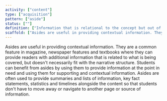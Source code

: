 ```yaml
---
activity: ["content"]
type: ["acquisition"]
pattern: ["aside"]
status: [""]
definition: ["Information that is relational to the concept but out of the narrative context. "]
scaffold: ["Asides are useful in providing contextual information. They are a common feature in magazine, newspaper features and textbooks where they can provide readers with additional information that is related to what is being covered, but doesn't necessarily fit with the narrative structure. Students can benefit from asides by using them to provide information at the point in need and using them for supporting and contextual information. Asides are often used to provide summaries and lists of information, key fact statements, statistics and timelines alongside the content so that students don't have to move away or navigate to another page or source of information. "]
---
```


Asides are useful in providing contextual information. They are a common feature in magazine, newspaper features and textbooks where they can provide readers with additional information that is related to what is being covered, but doesn't necessarily fit with the narrative structure. Students can benefit from asides by using them to provide information at the point in need and using them for supporting and contextual information. Asides are often used to provide summaries and lists of information, key fact statements, statistics and timelines alongside the content so that students don't have to move away or navigate to another page or source of information.

